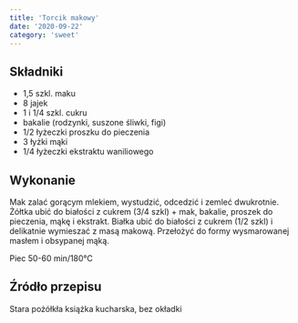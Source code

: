 ```yaml
---
title: 'Torcik makowy'
date: '2020-09-22'
category: 'sweet'
---
```


## Składniki

- 1,5 szkl. maku
- 8 jajek
- 1 i 1/4 szkl. cukru
- bakalie (rodzynki, suszone śliwki, figi)
- 1/2 łyżeczki proszku do pieczenia
- 3 łyżki mąki
- 1/4 łyżeczki ekstraktu waniliowego

## Wykonanie

Mak zalać gorącym mlekiem, wystudzić, odcedzić i zemleć dwukrotnie. Żółtka ubić do białości z cukrem (3/4 szkl) + mak, bakalie, proszek do pieczenia, mąkę i ekstrakt. Białka ubić do białości z cukrem (1/2 szkl) i delikatnie wymieszać z masą makową. Przełożyć do formy wysmarowanej masłem i obsypanej mąką.

Piec 50-60 min/180°C

## Źródło przepisu

Stara pożółkła książka kucharska, bez okładki
